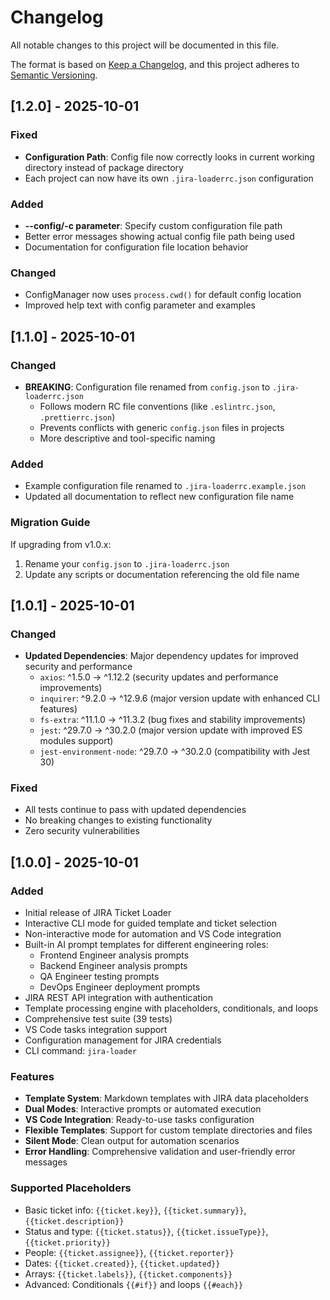 # Changelog

All notable changes to this project will be documented in this file.

The format is based on [Keep a Changelog](https://keepachangelog.com/en/1.0.0/),
and this project adheres to [Semantic Versioning](https://semver.org/spec/v2.0.0.html).

## [1.2.0] - 2025-10-01

### Fixed
- **Configuration Path**: Config file now correctly looks in current working directory instead of package directory
- Each project can now have its own `.jira-loaderrc.json` configuration

### Added
- **--config/-c parameter**: Specify custom configuration file path
- Better error messages showing actual config file path being used
- Documentation for configuration file location behavior

### Changed
- ConfigManager now uses `process.cwd()` for default config location
- Improved help text with config parameter and examples

## [1.1.0] - 2025-10-01

### Changed
- **BREAKING**: Configuration file renamed from `config.json` to `.jira-loaderrc.json`
  - Follows modern RC file conventions (like `.eslintrc.json`, `.prettierrc.json`)
  - Prevents conflicts with generic `config.json` files in projects
  - More descriptive and tool-specific naming

### Added
- Example configuration file renamed to `.jira-loaderrc.example.json`
- Updated all documentation to reflect new configuration file name

### Migration Guide
If upgrading from v1.0.x:
1. Rename your `config.json` to `.jira-loaderrc.json`
2. Update any scripts or documentation referencing the old file name

## [1.0.1] - 2025-10-01

### Changed
- **Updated Dependencies**: Major dependency updates for improved security and performance
  - `axios`: ^1.5.0 → ^1.12.2 (security updates and performance improvements)
  - `inquirer`: ^9.2.0 → ^12.9.6 (major version update with enhanced CLI features)
  - `fs-extra`: ^11.1.0 → ^11.3.2 (bug fixes and stability improvements)
  - `jest`: ^29.7.0 → ^30.2.0 (major version update with improved ES modules support)
  - `jest-environment-node`: ^29.7.0 → ^30.2.0 (compatibility with Jest 30)

### Fixed
- All tests continue to pass with updated dependencies
- No breaking changes to existing functionality
- Zero security vulnerabilities

## [1.0.0] - 2025-10-01

### Added
- Initial release of JIRA Ticket Loader
- Interactive CLI mode for guided template and ticket selection
- Non-interactive mode for automation and VS Code integration
- Built-in AI prompt templates for different engineering roles:
  - Frontend Engineer analysis prompts
  - Backend Engineer analysis prompts
  - QA Engineer testing prompts
  - DevOps Engineer deployment prompts
- JIRA REST API integration with authentication
- Template processing engine with placeholders, conditionals, and loops
- Comprehensive test suite (39 tests)
- VS Code tasks integration support
- Configuration management for JIRA credentials
- CLI command: `jira-loader`

### Features
- **Template System**: Markdown templates with JIRA data placeholders
- **Dual Modes**: Interactive prompts or automated execution
- **VS Code Integration**: Ready-to-use tasks configuration
- **Flexible Templates**: Support for custom template directories and files
- **Silent Mode**: Clean output for automation scenarios
- **Error Handling**: Comprehensive validation and user-friendly error messages

### Supported Placeholders
- Basic ticket info: `{{ticket.key}}`, `{{ticket.summary}}`, `{{ticket.description}}`
- Status and type: `{{ticket.status}}`, `{{ticket.issueType}}`, `{{ticket.priority}}`
- People: `{{ticket.assignee}}`, `{{ticket.reporter}}`
- Dates: `{{ticket.created}}`, `{{ticket.updated}}`
- Arrays: `{{ticket.labels}}`, `{{ticket.components}}`
- Advanced: Conditionals `{{#if}}` and loops `{{#each}}`